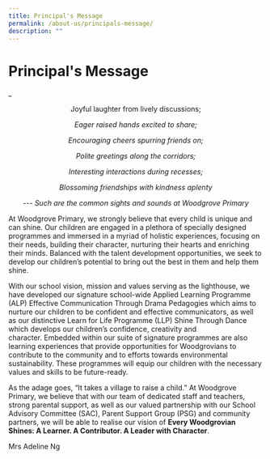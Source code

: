 ```yaml
---
title: Principal's Message
permalink: /about-us/principals-message/
description: ""
---
```

# **Principal's Message**
	
_<center> Joyful laughter from lively discussions; </center>

_<center>Eager raised hands excited to share;</center>_

_<center>Encouraging cheers spurring friends on;</center>_

_<center>Polite greetings along the corridors;</center>_

_<center>Interesting interactions during recesses;</center>_

_<center>Blossoming friendships with kindness aplenty_</center>

_<center>--- Such are the common sights and sounds at Woodgrove Primary </center>_


At Woodgrove Primary, we strongly believe that every child is unique and can shine. Our children are engaged in a plethora of specially designed programmes and immersed in a myriad of holistic experiences, focusing on their needs, building their character, nurturing their hearts and enriching their minds. Balanced with the talent development opportunities, we seek to develop our children’s potential to bring out the best in them and help them shine.

With our school vision, mission and values serving as the lighthouse, we have developed our signature school-wide Applied Learning Programme (ALP) Effective Communication Through Drama Pedagogies which aims to nurture our children to be confident and effective communicators, as well as our distinctive Learn for Life Programme (LLP) Shine Through Dance which develops our children’s confidence, creativity and character. Embedded within our suite of signature programmes are also learning experiences that provide opportunities for Woodgrovians to contribute to the community and to efforts towards environmental sustainability. These programmes will equip our children with the necessary values and skills to be future-ready.

As the adage goes, “It takes a village to raise a child.” At Woodgrove Primary, we believe that with our team of dedicated staff and teachers, strong parental support, as well as our valued partnership with our School Advisory Committee (SAC), Parent Support Group (PSG) and community partners, we will be able to realise our vision of **Every Woodgrovian Shines: A Learner. A Contributor. A Leader with Character**. 

Mrs Adeline Ng